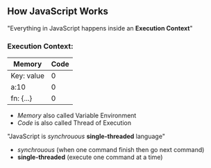 ## How JavaScript Works
 "Everything in JavaScript happens inside an **Execution Context**"

 ### **Execution Context:**

| Memory      | Code  |
| ----------- | ----- |
| Key: value  | 0     |
| a:10        | 0     |
| fn: {...}   | 0     |

- *Memory* also called Variable Environment
- *Code* is also called Thread of Execution

"JavaScript is *synchrouous* **single-threaded** language"
- *synchrouous* (when one command finish then go next command)
- **single-threaded** (execute one command at a time)